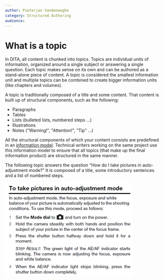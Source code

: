 ```yaml
---
author: Pieterjan Vandenweghe
category: Structured Authoring
audience: 
---
```


# What is a topic

In DITA, all content is chunked into topics. Topics are individual units of information, organized around a single subject or answering a single question. Each topic makes sense on its own and can be authored as a stand-alone piece of content. A topic is considered the smallest information unit and multiple topics can be combined to create bigger information units \(like chapters and volumes\).

A topic is traditionally composed of a title and some content. That content is built up of structural components, such as the following:

-   Paragraphs
-   Tables
-   Lists \(bulleted lists, numbered steps …\)
-   Illustrations
-   Notes \("Warning!", "Attention!", "Tip" …\)

All the structural components of which your content consists are predefined in an [information model](co_information_model.md). Technical writers working on the same project use this information model to ensure that all topics \(that make up the final information product\) are structured in the same manner.

The following topic answers the question “How do I take pictures in auto-adjustment mode?” It is composed of a title, some introductory sentences and a list of numbered steps.

![](../_media/graphics/example_topic.png)

